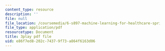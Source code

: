 ```yaml
---
content_type: resource
description: ''
file: null
file_location: /coursemedia/6-s897-machine-learning-for-healthcare-spring-2019/e86f7ed8202c74379f73a864f6163d06_g5v-NvNoJQQ.pdf
file_type: application/pdf
resourcetype: Document
title: 3play pdf file
uid: e86f7ed8-202c-7437-9f73-a864f6163d06
---
```

